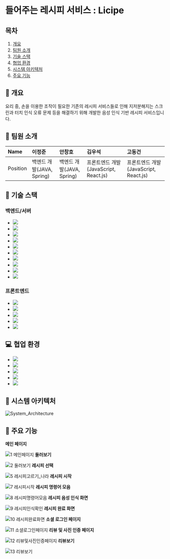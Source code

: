 # 들어주는 레시피 서비스 : Licipe

## 목차

1. [개요](#monocle_face-개요)
2. [팀원 소개](#office-팀원-소개)
3. [기술 스택](#wrench-기술-스택)
4. [협업 환경](#computer-협업-환경)
5. [시스템 아키텍처](#hammer-시스템-아키텍처)
6. [주요 기능](#dizzy-주요-기능)

## :monocle_face: 개요
  요리 중, 손을 이용한 조작이 필요한 기존의 레시피 서비스들로 인해 지저분해지는 스크린과 터치 인식 오류 문제 등을 해결하기 위해 
  개발한 음성 인식 기반 레시피 서비스입니다. 
  
## :office: 팀원 소개

| Name     | 이정준                                                          | 안창호                                                                                                                 | 김우석                                                          | 고동건                                                          |
| :------- | :-------------------------------------------------------------- | :-------------------------------------------------------------- | :-------------------------------------------------------------- | :-------------------------------------------------------------- | 
| Position | 백엔드 개발(JAVA, Spring)                                               | 백엔드 개발(JAVA, Spring)                                  | 프론트엔드 개발(JavaScript, React.js)                                                 | 프론트엔드 개발(JavaScript, React.js)                                                                                     |
## :wrench: 기술 스택

### 백엔드/서버

- <img src="https://img.shields.io/badge/Java-007396?style=for-the-badge&logo=Java&logoColor=white">
- <img src="https://img.shields.io/badge/Spring%20Boot-6DB33F?style=for-the-badge&logo=Spring%20Boot&logoColor=white">
- <img src="https://img.shields.io/badge/Gradle-02303A?style=for-the-badge&logo=Gradle&logoColor=white">
- <img src="https://img.shields.io/badge/Spring%20Data%20JPA-6DB33F?style=for-the-badge&logo=Spring&logoColor=white">
- <img src="https://img.shields.io/badge/MariaDB-003545?style=for-the-badge&logo=MariaDB&logoColor=white">
- <img src="https://img.shields.io/badge/Amazon%20AWS-232F3E?style=for-the-badge&logo=Amazon%20AWS&logoColor=white">
- <img src="https://img.shields.io/badge/Amazon%20S3 -569A31?style=for-the-badge&logo=Amazon%20S3&logoColor=white">
- <img src="https://img.shields.io/badge/Ubuntu-E95420?style=for-the-badge&logo=Ubuntu&logoColor=white">
- <img src="https://img.shields.io/badge/Jenkins-D24939?style=for-the-badge&logo=Jenkins&logoColor=white">
- <img src="https://img.shields.io/badge/Docker-2496ED?style=for-the-badge&logo=Docker&logoColor=white">

### 프론트엔드

- <img src="https://img.shields.io/badge/HTML5-E34F26?style=for-the-badge&logo=HTML5&logoColor=white">
- <img src="https://img.shields.io/badge/JavaScript-F7DF1E?style=for-the-badge&logo=JavaScript&logoColor=white">
- <img src="https://img.shields.io/badge/CSS3-1572B6?style=for-the-badge&logo=CSS3&logoColor=white">
- <img src="https://img.shields.io/badge/react-black?logo=react&style=for-the-badge%22">
- <img src="https://img.shields.io/badge/VSCode-007ACC?style=for-the-badge&logo=Visual%20Studio%20Code&logoColor=white">

## :computer: 협업 환경

- <img src="https://img.shields.io/badge/GitLab-FCA121?style=for-the-badge&logo=GitLab&logoColor=white">

- <img src="https://img.shields.io/badge/Jira-0052CC?style=for-the-badge&logo=Jira&logoColor=white">

- <img src="https://img.shields.io/badge/Notion-000000?style=for-the-badge&logo=Notion&logoColor=white">

- <img src="https://img.shields.io/badge/MatterMost-0058CC?style=for-the-badge&logo=MatterMost&logoColor=white">

- <img src="https://img.shields.io/badge/Discord-5865F2?style=for-the-badge&logo=Discord&logoColor=white">


## :hammer: 시스템 아키텍처
![System_Architecture](https://user-images.githubusercontent.com/69533427/230754457-21c139b7-3166-477f-a9ec-5ffa7d5160fd.png)

## :dizzy: 주요 기능
**메인 페이지**

![1 메인페이지](https://user-images.githubusercontent.com/69533427/230755234-6675879b-c2a4-4b5a-b47a-42773776aaf7.jpg)
**둘러보기**

![2 둘러보기](https://user-images.githubusercontent.com/69533427/230755243-58f43ca8-cd86-4746-a25c-b90e30ba20f9.jpg)
**레시피 선택**

![5 레시피고르기_나라](https://user-images.githubusercontent.com/69533427/230755284-3c359ba4-a938-445b-ab26-726f9c64e69f.jpg)
**레시피 시작**

![7 레시피시작](https://user-images.githubusercontent.com/69533427/230755298-272ff2b1-dfcb-437d-912b-5e5927d4f08a.jpg)
**레시피 명령어 모음**

![8 레시피명령어모음](https://user-images.githubusercontent.com/69533427/230755305-95bb3fd2-1ad8-4aff-b78f-c6d7f3170861.jpg)
**레시피 음성 인식 화면**

![9 레시피인식확인](https://user-images.githubusercontent.com/69533427/230755322-2e56edff-0d54-4f2c-9672-4df957663dae.jpg)
**레시피 완료 화면**

![10 레시피완료화면](https://user-images.githubusercontent.com/69533427/230755339-9edc341b-3adc-485e-bf12-dc846a83cd12.png)
**소셜 로그인 페이지**

![11 소셜로그인페이지](https://user-images.githubusercontent.com/69533427/230755353-b42a65f7-00c7-4c82-ad7c-da6d6b7e457d.png)
**리뷰 및 사진 인증 페이지**

![12 리뷰및사진인증페이지](https://user-images.githubusercontent.com/69533427/230755361-5a86208e-f219-45db-89ee-d0416a07e79d.jpg)
**리뷰보기**

![13 리뷰보기](https://user-images.githubusercontent.com/69533427/230755371-b9ca3a78-e47b-4b77-bffd-667a04452d3c.png)



